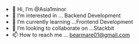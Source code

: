 - 👋 Hi, I’m @Asia1minor
- 👀 I’m interested in ... Backend Development
- 🌱 I’m currently learning ...Frontend Development
- 💞️ I’m looking to collaborate on ...Stackbit
- 📫 How to reach me ... bearmare01@gmail.com

<!---
Asia1minor/Asia1minor is a ✨ special ✨ repository because its `README.md` (this file) appears on your GitHub profile.
You can click the Preview link to take a look at your changes.
--->
